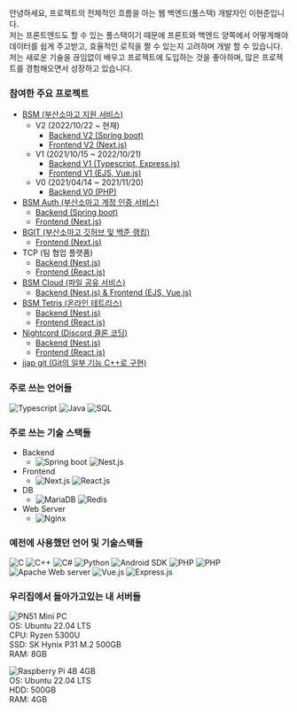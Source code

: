 안녕하세요, 프로젝트의 전체적인 흐름을 아는 웹 백엔드(풀스택) 개발자인 이현준입니다.  
저는 프론트엔드도 할 수 있는 풀스택이기 때문에 프론트와 백엔드 양쪽에서 어떻게해야 데이터를 쉽게 주고받고, 효율적인 로직을 짤 수 있는지 고려하며 개발 할 수 있습니다.  
저는 새로운 기술을 끊임없이 배우고 프로젝트에 도입하는 것을 좋아하며, 많은 프로젝트를 경험해오면서 성장하고 있습니다.

### 참여한 주요 프로젝트
- [BSM (부산소마고 지원 서비스)](https://bssm.kro.kr)
    - V2 (2022/10/22 ~ 현재)
        - [Backend V2 (Spring boot)](https://github.com/BSSM-BSM/BSM-Backend-V2)
        - [Frontend V2 (Next.js)](https://github.com/BSSM-BSM/BSM-Frontend-V2)
    - V1 (2021/10/15 ~ 2022/10/21)
        - [Backend V1 (Typescript, Express.js)](https://github.com/BSSM-BSM/BSM-Backend-V1)
        - [Frontend V1 (EJS, Vue.js)](https://github.com/BSSM-BSM/BSM-Frontend-V1)
    - V0 (2021/04/14 ~ 2021/11/20)
        - [Backend V0 (PHP)](https://github.com/BSSM-BSM/BSM-Backend-V0)
 - [BSM Auth (부산소마고 계정 인증 서비스)](https://auth.bssm.kro.kr)
    - [Backend (Spring boot)](https://github.com/BSSM-BSM/BSM-Auth-Backend-V1)
    - [Frontend (Next.js)](https://github.com/BSSM-BSM/BSM-Auth-Frontend-V1)
- [BGIT (부산소마고 깃허브 및 백준 랭킹)](https://bgit.bssm.kro.kr)
    - [Frontend (Next.js)](https://github.com/BSSM-BGIT/BGIT-Frontend)
- TCP (팀 협업 플랫폼)
    - [Backend (Nest.js)](https://github.com/T-shaped-People/TCP-Backend)
    - [Frontend (React.js)](https://github.com/T-shaped-People/TCP-Frontend)
- [BSM Cloud (파일 공유 서비스)](https://drive.bssm.kro.kr)
    - [Backend (Nest.js) & Frontend (EJS, Vue.js)](https://github.com/leehj050211/BSM-Cloud)
- [BSM Tetris (온라인 테트리스)](https://tetris.bssm.kro.kr)
    - [Backend (Nest.js)](https://github.com/leehj050211/BSM-Tetris-Backend)
    - [Frontend (React.js)](https://github.com/leehj050211/BSM-Tetris-Frontend)
- [Nightcord (Discord 클론 코딩)](https://nightcord.bssm.kro.kr)
    - [Backend (Nest.js)](https://github.com/2022-NightCord/NightCord-Backend)
    - [Frontend (React.js)](https://github.com/2022-NightCord/NightCord-Frontend)
- [jjap git (Git의 일부 기능 C++로 구현)](https://github.com/leehj050211/jjap-git)

### 주로 쓰는 언어들
![Typescript](https://img.shields.io/badge/TypeScript-3178C6?style=flat-square&logo=TypeScript&logoColor=white)
![Java](https://img.shields.io/badge/Java-007396?style=flat-square&logo=Java&logoColor=white)
![SQL](https://img.shields.io/badge/SQL-000000?style=flat-square&logo=SQL&logoColor=white)

### 주로 쓰는 기술 스택들
- Backend
    - ![Spring boot](https://img.shields.io/badge/Spring%20boot-6DB33F?style=flat-square&logo=Spring%20boot&logoColor=white)
    ![Nest.js](https://img.shields.io/badge/Nest.js-E0234E?style=flat-square&logo=NestJS&logoColor=white)
- Frontend
    - ![Next.js](https://img.shields.io/badge/Next.js-000000?style=flat-square&logo=Next.js&logoColor=white)
    ![React.js](https://img.shields.io/badge/React.js-61DAFB?style=flat-square&logo=React&logoColor=black)
- DB
    - ![MariaDB](https://img.shields.io/badge/MariaDB-003545?style=flat-square&logo=MariaDB&logoColor=white)
    ![Redis](https://img.shields.io/badge/Redis-B71C1C?style=flat-square&logo=Redis&logoColor=white)
- Web Server
    - ![Nginx](https://img.shields.io/badge/Nginx-009639?style=flat-square&logo=Nginx&logoColor=white)


### 예전에 사용했던 언어 및 기술스택들
![C](https://img.shields.io/badge/C-A8B9CC?style=flat-square&logo=C&logoColor=black)
![C++](https://img.shields.io/badge/C++-00599C?style=flat-square&logo=Cplusplus&logoColor=white)
![C#](https://img.shields.io/badge/C%23-239120?style=flat-square&logo=C%20Sharp&logoColor=white)
![Python](https://img.shields.io/badge/Python-3776AB?style=flat-square&logo=Python&logoColor=white)
![Android SDK](https://img.shields.io/badge/Android%20SDK-3DDC84?style=flat-square&logo=Android&logoColor=white)
![PHP](https://img.shields.io/badge/PHP-777BB4?style=flat-square&logo=PHP&logoColor=white)
![PHP](https://img.shields.io/badge/jQuery-0769AD?style=flat-square&logo=jQuery&logoColor=white)
![Apache Web server](https://img.shields.io/badge/Apache-D22128?style=flat-square&logo=Apache&logoColor=white)
![Vue.js](https://img.shields.io/badge/Vue.js-4FC08D?style=flat-square&logo=Vue.js&logoColor=white)
![Express.js](https://img.shields.io/badge/Express.js-000000?style=flat-square&logo=Express&logoColor=white)

### 우리집에서 돌아가고있는 내 서버들
![PN51 Mini PC](https://img.shields.io/badge/PN51%20Mini%20PC-000000?style=flat-square&logoColor=white)  
OS: Ubuntu 22.04 LTS  
CPU: Ryzen 5300U  
SSD: SK Hynix P31 M.2 500GB  
RAM: 8GB  

![Raspberry Pi 4B 4GB](https://img.shields.io/badge/Raspberry%20Pi%204B%204GB-A22846?style=flat-square&logo=Raspberry%20Pi&logoColor=white)  
OS: Ubuntu 22.04 LTS  
HDD: 500GB  
RAM: 4GB
